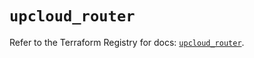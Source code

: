 # `upcloud_router`

Refer to the Terraform Registry for docs: [`upcloud_router`](https://registry.terraform.io/providers/upcloudltd/upcloud/5.6.0/docs/resources/router).
